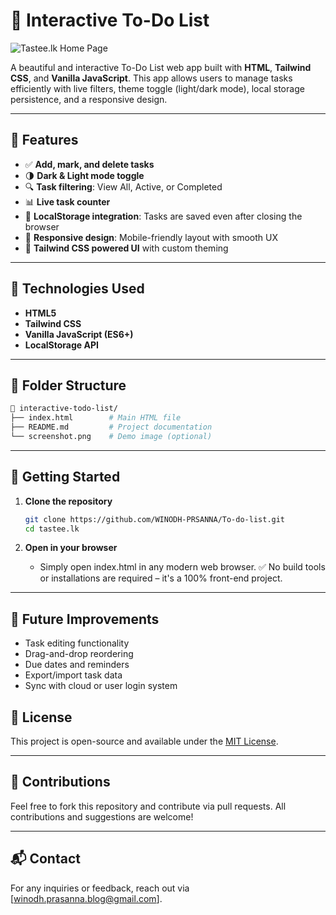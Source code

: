 
# 📝 Interactive To-Do List

![Tastee.lk Home Page](https://i.imgur.com/WtUxTv3.)

A beautiful and interactive To-Do List web app built with **HTML**, **Tailwind CSS**, and **Vanilla JavaScript**. This app allows users to manage tasks efficiently with live filters, theme toggle (light/dark mode), local storage persistence, and a responsive design.

---

## 🚀 Features

- ✅ **Add, mark, and delete tasks**
- 🌗 **Dark & Light mode toggle**
- 🔍 **Task filtering**: View All, Active, or Completed
- 📊 **Live task counter**
- 💾 **LocalStorage integration**: Tasks are saved even after closing the browser
- 📱 **Responsive design**: Mobile-friendly layout with smooth UX
- 🎨 **Tailwind CSS powered UI** with custom theming

---

## 🧰 Technologies Used

- **HTML5**
- **Tailwind CSS**
- **Vanilla JavaScript (ES6+)**
- **LocalStorage API**

---

## 📂 Folder Structure

```bash
📁 interactive-todo-list/
├── index.html        # Main HTML file
├── README.md         # Project documentation
└── screenshot.png    # Demo image (optional)
```

---

## 🧪 Getting Started

1. **Clone the repository**
   ```bash
   git clone https://github.com/WINODH-PRSANNA/To-do-list.git
   cd tastee.lk
   ```

2. **Open in your browser**
   - Simply open index.html in any modern web browser.
     ✅ No build tools or installations are required – it's a 100% front-end project.

---

## 🌱 Future Improvements

-  Task editing functionality
 - Drag-and-drop reordering
 - Due dates and reminders
 - Export/import task data
 - Sync with cloud or user login system

## 📄 License

This project is open-source and available under the [MIT License](LICENSE).

---

## 🤝 Contributions

Feel free to fork this repository and contribute via pull requests. All contributions and suggestions are welcome!

---

## 📬 Contact

For any inquiries or feedback, reach out via [winodh.prasanna.blog@gmail.com].
